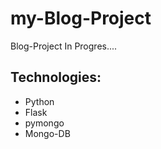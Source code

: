 # my-Blog-Project

Blog-Project In Progres....

## Technologies:
* Python
* Flask
* pymongo
* Mongo-DB

